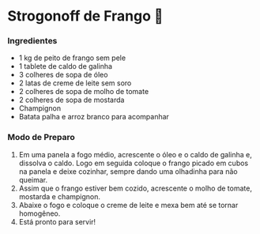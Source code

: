 # Strogonoff de Frango :chicken:

### Ingredientes

- 1 kg de peito de frango sem pele
- 1 tablete de caldo de galinha
- 3 colheres de sopa de óleo
- 2 latas de creme de leite sem soro
- 2 colheres de sopa de molho de tomate
- 2 colheres de sopa de mostarda
- Champignon
- Batata palha e arroz branco para acompanhar



### Modo de Preparo

1. Em uma panela a fogo médio, acrescente o óleo e o caldo de galinha e, dissolva o caldo. Logo em seguida coloque o frango picado em cubos na panela e deixe cozinhar, sempre dando uma olhadinha para não queimar.
2. Assim que o frango estiver bem cozido, acrescente o molho de tomate, mostarda e champignon.
3. Abaixe o fogo e coloque o creme de leite e mexa bem até se tornar homogêneo.
4. Está pronto para servir!



